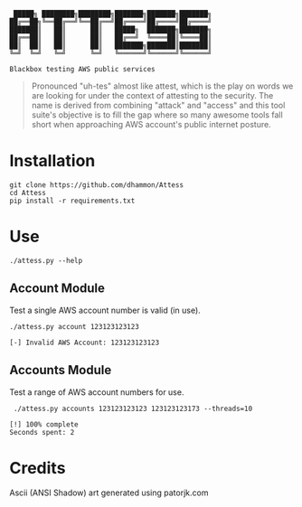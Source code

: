 
```
 █████╗ ████████╗████████╗███████╗███████╗███████╗
██╔══██╗╚══██╔══╝╚══██╔══╝██╔════╝██╔════╝██╔════╝
███████║   ██║      ██║   █████╗  ███████╗███████╗
██╔══██║   ██║      ██║   ██╔══╝  ╚════██║╚════██║
██║  ██║   ██║      ██║   ███████╗███████║███████║
╚═╝  ╚═╝   ╚═╝      ╚═╝   ╚══════╝╚══════╝╚══════╝

Blackbox testing AWS public services
```                                               

> Pronounced "uh-tes" almost like attest, which is the play on words we are looking for under the context of attesting to the security.  The name is derived from combining "attack" and "access" and this tool suite's objective is to fill the gap where so many awesome tools fall short when approaching AWS account's public internet posture.



# Installation
```
git clone https://github.com/dhammon/Attess
cd Attess
pip install -r requirements.txt
```


# Use
`./attess.py --help`



## Account Module
Test a single AWS account number is valid (in use).
```
./attess.py account 123123123123

[-] Invalid AWS Account: 123123123123
```

## Accounts Module
Test a range of AWS account numbers for use.
```
 ./attess.py accounts 123123123123 123123123173 --threads=10

[!] 100% complete
Seconds spent: 2
```

# Credits
Ascii (ANSI Shadow) art generated using patorjk.com